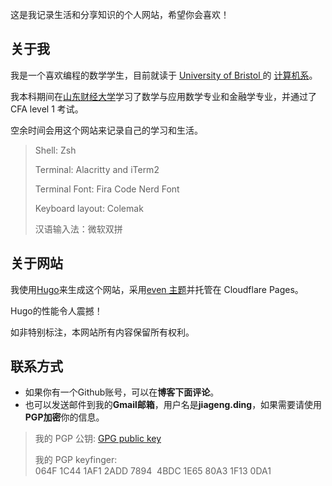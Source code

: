 
这是我记录生活和分享知识的个人网站，希望你会喜欢！

## 关于我

我是一个喜欢编程的数学学生，目前就读于 [ University of Bristol ](https://www.bristol.ac.uk) 的 [计算机系](https://www.bris.ac.uk/engineering/departments/computerscience/)。

我本科期间在[山东财经大学](https://sdufe.edu.cn)学习了数学与应用数学专业和金融学专业，并通过了 CFA level 1 考试。

空余时间会用这个网站来记录自己的学习和生活。

> Shell: Zsh
>
> Terminal: Alacritty and iTerm2
>
> Terminal Font: Fira Code Nerd Font
>
> Keyboard layout: Colemak
>
> 汉语输入法：微软双拼

## 关于网站

我使用[Hugo](https://gohugo.io)来生成这个网站，采用[even 主题](https://github.com/olOwOlo/hugo-theme-even)并托管在 Cloudflare Pages。

Hugo的性能令人震撼！

如非特别标注，本网站所有内容保留所有权利。

## 联系方式

- 如果你有一个Github账号，可以在**博客下面评论**。
- 也可以发送邮件到我的**Gmail邮箱**，用户名是**jiageng.ding**，如果需要请使用**PGP加密**你的信息。

> 我的 PGP 公钥: [GPG public key](https://jiagengding.pages.dev/.well-known/gpg-publickey.asc)
>
> 我的 PGP keyfinger: 064F 1C44 1AF1 2ADD 7894  4BDC 1E65 80A3 1F13 0DA1
